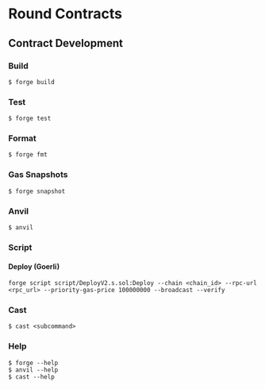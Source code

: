 # Round Contracts

## Contract Development

### Build

```shell
$ forge build
```

### Test

```shell
$ forge test
```

### Format

```shell
$ forge fmt
```

### Gas Snapshots

```shell
$ forge snapshot
```

### Anvil

```shell
$ anvil
```

### Script

#### Deploy (Goerli)

```shell
forge script script/DeployV2.s.sol:Deploy --chain <chain_id> --rpc-url <rpc_url> --priority-gas-price 100000000 --broadcast --verify
```

### Cast

```shell
$ cast <subcommand>
```

### Help

```shell
$ forge --help
$ anvil --help
$ cast --help
```
